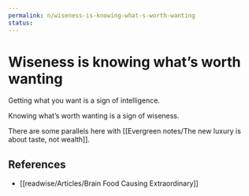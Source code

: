 ```yaml
---
permalink: n/wiseness-is-knowing-what-s-worth-wanting
status: 
---
```

# Wiseness is knowing what’s worth wanting

Getting what you want is a sign of intelligence.

Knowing what’s worth wanting is a sign of wiseness.

There are some parallels here with [[Evergreen notes/The new luxury is about taste, not wealth]].

## References

- [[readwise/Articles/Brain Food Causing Extraordinary]]
